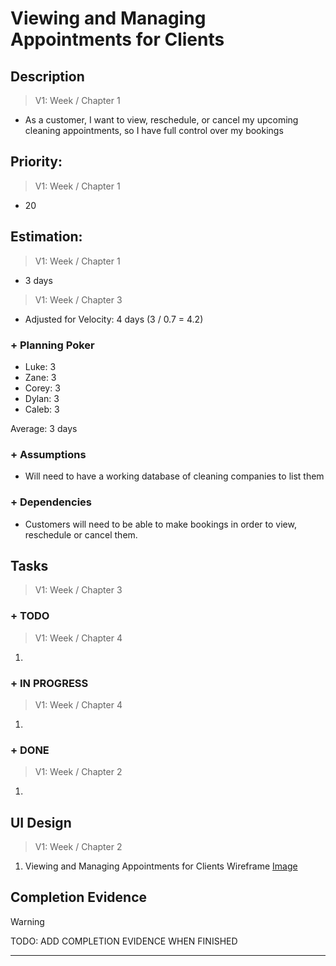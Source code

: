  # Viewing and Managing Appointments for Clients

## Description  
>   V1: Week / Chapter 1 
- As a customer, I want to view, reschedule, or cancel my upcoming cleaning appointments, so I have full control over my bookings
   
## Priority:  
>   V1: Week / Chapter 1 

- 20

## Estimation:  

>   V1: Week / Chapter 1
- 3 days

>   V1: Week / Chapter 3
- Adjusted for Velocity: 4 days (3 / 0.7 = 4.2)
  
### + Planning Poker  
  
- Luke: 3
- Zane: 3
- Corey: 3
- Dylan: 3
- Caleb: 3

Average: 3 days

### + Assumptions  

- Will need to have a working database of cleaning companies to list them 

### + Dependencies

- Customers will need to be able to make bookings in order to view, reschedule or cancel them. 

## Tasks  
>   V1: Week / Chapter 3

### + TODO
>   V1: Week / Chapter 4
1.
### + IN PROGRESS 
>   V1: Week / Chapter 4
1.
### + DONE
>   V1: Week / Chapter 2
1.

## UI Design  

>   V1: Week / Chapter 2
1. Viewing and Managing Appointments for Clients Wireframe [Image](/images/ui_design/Viewing_and_Managing_Appointments_for_Clients.png)


## Completion Evidence 
> [!WARNING]
> TODO: ADD COMPLETION EVIDENCE WHEN FINISHED

---
